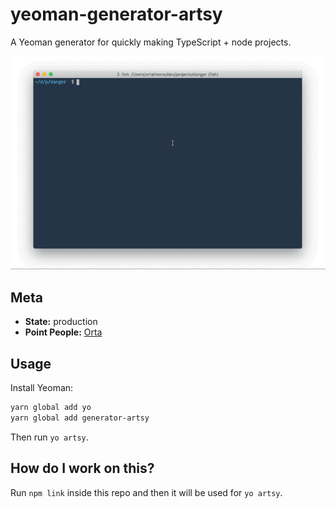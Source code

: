 # yeoman-generator-artsy

A Yeoman generator for quickly making TypeScript + node projects.

<img src="screenshots/yo-artsy.gif">

## Meta

* __State:__ production
* __Point People:__ [Orta](https://github.com/orta)

## Usage

Install Yeoman:

```sh
yarn global add yo
yarn global add generator-artsy
```

Then run `yo artsy`.

## How do I work on this?

Run `npm link` inside this repo and then it will be used for `yo artsy`.
